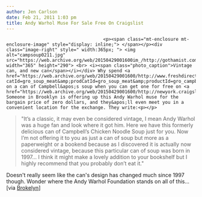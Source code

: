 ```yaml
---
author: Jen Carlson
date: Feb 21, 2011 1:03 pm
title: Andy Warhol Muse For Sale Free On Craigslist
---
```


	
										<p><span class="mt-enclosure mt-enclosure-image" style="display: inline;"> </span></p><div class="image-right" style=" width:365px; "> <img alt="campsoup0211.jpg" src="https://web.archive.org/web/20150429001600im_/http://gothamist.com/attachments/arts_jen/campsoup0211.jpg" width="365" height="290"> <br> <i><span class="photo_caption">Vintage can, and new can</span></i></div> Why spend <a href="https://web.archive.org/web/20150429001600/http://www.freshdirect.com/category.jsp?catId=gro_soup_meat&amp;prodCatId=gro_soup_meat&amp;productId=gro_campbe_chicken_02&amp;rank=1&amp;trk=srch&amp;trkd=relv">$1.59</a> on a can of Campbell&apos;s soup when you can get one for free on <a href="https://web.archive.org/web/20150429001600/http://newyork.craigslist.org/brk/zip/2222927003.html">Craigslist</a>? Someone in Brooklyn is offering up this Andy Warhol muse for the bargain price of zero dollars, and they&apos;ll even meet you in a convenient location for the exchange. They write:<p></p>

<blockquote>&quot;It&#x2019;s a classic, it may even be considered vintage, I mean Andy Warhol was a huge fan and look where it got him. Here we have this formerly delicious can of Campbell&#x2019;s Chicken Noodle Soup just for you. Now I&#x2019;m not offering it to you as just a can of soup but more as a paperweight or a bookend because as I discovered it is actually now considered vintage, because this particular can of soup was born in 1997... I think it might make a lovely addition to your bookshelf but I highly recommend that you probably don&#x2019;t eat it.&quot;</blockquote>

<p>Doesn&apos;t really seem like the can&apos;s design has changed much since 1997 though. Wonder where the Andy Warhol Foundation stands on all of this... [via <a href="https://web.archive.org/web/20150429001600/http://www.brokelyn.com/craigslist-freebie-of-the-day-warhols-inspiration/">Brokelyn</a>]</p>					
										
									
				